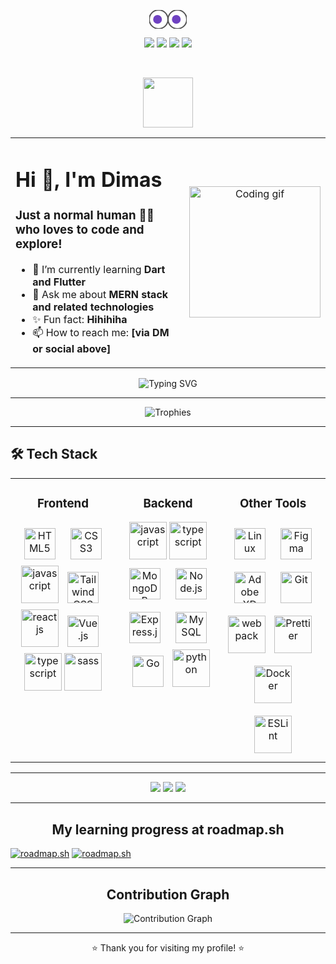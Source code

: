 <p align="center">
  <svg width="60" height="30" viewBox="0 0 60 30">
    <ellipse cx="15" cy="15" rx="15" ry="15" fill="#FFF" stroke="#555" stroke-width="2"/>
    <ellipse cx="45" cy="15" rx="15" ry="15" fill="#FFF" stroke="#555" stroke-width="2"/>
    <circle id="eyeL" cx="15" cy="15" r="7" fill="#6f42c1">
      <animate attributeName="cx" values="13;17;13" dur="2s" repeatCount="indefinite"/>
    </circle>
    <circle id="eyeR" cx="45" cy="15" r="7" fill="#6f42c1">
      <animate attributeName="cx" values="43;47;43" dur="2s" repeatCount="indefinite"/>
    </circle>
  </svg>
</p>

<p align="center">
  <a href="https://twitter.com/yourblooo"><img src="https://img.shields.io/badge/Twitter-1DA1F2?style=for-the-badge&logo=twitter&logoColor=white"/></a>
  <a href="https://linkedin.com/in/infinitedim"><img src="https://img.shields.io/badge/LinkedIn-0077B5?style=for-the-badge&logo=linkedin&logoColor=white"/></a>
  <a href="https://instagram.com/yourblooo"><img src="https://img.shields.io/badge/Instagram-E4405F?style=for-the-badge&logo=instagram&logoColor=white"/></a>
  <a href="https://github.com/yourblooo"><img src="https://img.shields.io/badge/GitHub-181717?style=for-the-badge&logo=github&logoColor=white"/></a>
</p>

<br/>

<p align="center">
  <img src="https://media.giphy.com/media/hvRJCLFzcasrR4ia7z/giphy.gif" width="80">
</p>

<table>
  <tr>
    <td width="60%" valign="top">
      <h1 align="left">Hi 👋, I'm Dimas</h1>
      <h3 align="left">Just a normal human 👨‍💻 who loves to code and explore!</h3>
      <ul>
        <li>🌱 I’m currently learning <b>Dart and Flutter</b></li>
        <li>💬 Ask me about <b>MERN stack and related technologies</b></li>
        <li>✨ Fun fact: <b>Hihihiha</b></li>
        <li>📫 How to reach me: <b>[via DM or social above]</b></li>
      </ul>
    </td>
    <td width="40%" align="center">
      <img src="https://media.giphy.com/media/L8K62iTDkzGX6/giphy.gif" width="210" alt="Coding gif"/>
    </td>
  </tr>
</table>

<p align="center">
  <img src="https://readme-typing-svg.demolab.com?font=Fira+Code&duration=2000&pause=600&color=6F42C1&center=true&vCenter=true&width=380&lines=Frontend+Developer;Flutter+Enthusiast;Let's+Do+Nothing!" alt="Typing SVG" />
</p>

---

<p align="center">
  <img src="https://github-profile-trophy.vercel.app/?username=infinitedim&theme=radical&column=4&no-frame=true" alt="Trophies"/>
</p>

---

<h2 align="left">🛠️ Tech Stack</h2>

  <table>
    <tr>
      <td valign="top" width="33%">
        <h3 align="center">Frontend</h3>
        <div align="center">  
          <a href="https://en.wikipedia.org/wiki/HTML5" target="_blank"><img style="margin: 10px" src="https://profilinator.rishav.dev/skills-assets/html5-original-wordmark.svg" alt="HTML5" height="50" /></a>
          <a href="https://www.w3schools.com/css/" target="_blank"><img style="margin: 10px" src="https://profilinator.rishav.dev/skills-assets/css3-original-wordmark.svg" alt="CSS3" height="50" /></a>
          <a href="https://www.javascript.com/" target="_blank"><img src="https://techstack-generator.vercel.app/js-icon.svg" alt="javascript" height="60" /></a>
          <a href="https://www.tailwindcss.com/" target="_blank"><img style="margin: 10px" src="https://profilinator.rishav.dev/skills-assets/tailwindcss.svg" alt="Tailwind CSS" height="50" /></a>
          <a href="https://react.dev/" target="_blank"><img src="https://techstack-generator.vercel.app/react-icon.svg" alt="reactjs" height="60" /></a>
          <a href="https://vuejs.org/" target="_blank"><img style="margin: 10px" src="https://profilinator.rishav.dev/skills-assets/vuejs-original-wordmark.svg" alt="Vue.js" height="50" /></a>
          <a href="https://www.typescriptlang.org/" target="_blank"><img src="https://techstack-generator.vercel.app/ts-icon.svg" alt="typescript" height="60"/></a>
          <a href="https://sass-lang.com/" target="_blank"><img src="https://techstack-generator.vercel.app/sass-icon.svg" alt="sass" height="60" /></a>
        </div>
      </td>
      <td valign="top" width="33%">
        <h3 align="center">Backend</h3>
        <div align="center">  
          <a href="https://www.javascript.com/" target="_blank"><img src="https://techstack-generator.vercel.app/js-icon.svg" alt="javascript" height="60" /></a>
          <a href="https://www.typescriptlang.org/" target="_blank"><img src="https://techstack-generator.vercel.app/ts-icon.svg" alt="typescript" height="60"/></a>
          <a href="https://www.mongodb.com/" target="_blank"><img style="margin: 10px" src="https://profilinator.rishav.dev/skills-assets/mongodb-original-wordmark.svg" alt="MongoDB" height="50" /></a>
          <a href="https://nodejs.org/" target="_blank"><img style="margin: 10px" src="https://profilinator.rishav.dev/skills-assets/nodejs-original-wordmark.svg" alt="Node.js" height="50" /></a>
          <a href="https://expressjs.com/" target="_blank"><img style="margin: 10px" src="https://profilinator.rishav.dev/skills-assets/express-original-wordmark.svg" alt="Express.js" height="50" /></a>
          <a href="https://www.mysql.com/" target="_blank"><img style="margin: 10px" src="https://techstack-generator.vercel.app/mysql-icon.svg" alt="MySQL" height="50" /></a>
          <a href="https://go.dev/" target="_blank"><img style="margin: 10px" src="https://profilinator.rishav.dev/skills-assets/go-original.svg" alt="Go" height="50" /></a>
          <a href="https://www.python.org/" target="_blank"><img src="https://techstack-generator.vercel.app/python-icon.svg" alt="python" height="60" /></a>
        </div>
      </td>
      <td valign="top" width="33%">
        <h3 align="center">Other Tools</h3>
        <div align="center">  
          <a href="https://www.linux.org/" target="_blank"><img style="margin: 10px" src="https://profilinator.rishav.dev/skills-assets/linux-original.svg" alt="Linux" height="50" /></a>
          <a href="https://www.figma.com/" target="_blank"><img style="margin: 10px" src="https://profilinator.rishav.dev/skills-assets/figma-icon.svg" alt="Figma" height="50" /></a>
          <a href="https://jestjs.io/" target="_blank"><img style="margin: 10px" src="https://techstack-generator.vercel.app/jest-icon.svg" alt="Adobe XD" height="50" /></a>
          <a href="https://git-scm.com/" target="_blank"><img style="margin: 10px" src="https://profilinator.rishav.dev/skills-assets/git-scm-icon.svg" alt="Git" height="50" /></a>
          <a href="https://webpack.js.org/" target="_blank"><img src="https://techstack-generator.vercel.app/webpack-icon.svg" alt="webpack" height="60" /></a>
          <a href="https://prettier.io" target="_blank"><img style="margin: 10px" src="https://techstack-generator.vercel.app/prettier-icon.svg" alt="Prettier" height="60" /></a>
          <a href="https://docker.com/" target="_blank"><img style="margin: 10px" src="https://techstack-generator.vercel.app/docker-icon.svg" alt="Docker" height="60" /></a>
          <a href="https://eslint.org" target="_blank"><img style="margin: 10px" src="https://techstack-generator.vercel.app/eslint-icon.svg" alt="ESLint" height="60" /></a>
        </div>
      </td>
    </tr>
  </table>

---

<p align="center">
  <img src="https://github-readme-stats.vercel.app/api?username=infinitedim&show_icons=true&theme=radical" />
  <img src="https://github-readme-streak-stats.herokuapp.com/?user=infinitedim&theme=radical" />
  <img src="https://github-readme-stats.vercel.app/api/top-langs/?username=infinitedim&layout=compact&theme=radical" />
</p>

---

<h2 align="center">My learning progress at roadmap.sh</h2>

<div>
  <a href="https://roadmap.sh"><img src="https://api.roadmap.sh/v1-badge/wide/648971bf087cb48f41b8568f?variant=dark" alt="roadmap.sh"/></a>
<a href="https://roadmap.sh"><img src="https://api.roadmap.sh/v1-badge/wide/648971bf087cb48f41b8568f?variant=dark&roadmaps=frontend%2Cbackend%2Cfull-stack%2Ccode-review" alt="roadmap.sh"/></a>
</div>

---

<h2 align="center">Contribution Graph</h2>
<p align="center">
  <img src="https://github-readme-activity-graph.vercel.app/graph?username=infinitedim&theme=red&hide_border=true" alt="Contribution Graph"/>
</p>

---

<p align="center">⭐️ Thank you for visiting my profile! ⭐️</p>
